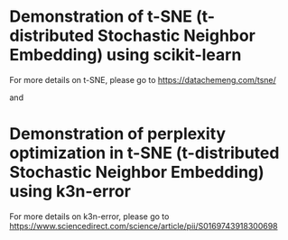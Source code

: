 # Demonstration of t-SNE (t-distributed Stochastic Neighbor Embedding) using scikit-learn
For more details on t-SNE, please go to https://datachemeng.com/tsne/

and

# Demonstration of perplexity optimization in t-SNE (t-distributed Stochastic Neighbor Embedding) using k3n-error

For more details on k3n-error, please go to https://www.sciencedirect.com/science/article/pii/S0169743918300698
